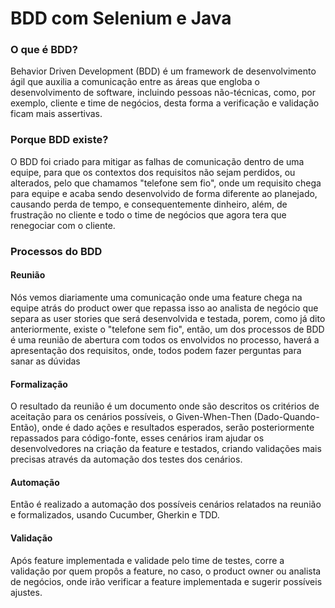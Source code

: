 # BDD com Selenium e Java

### O que é BDD?
Behavior Driven Development (BDD) é um framework de desenvolvimento ágil que auxilia a comunicação entre as áreas que engloba o desenvolvimento de software, incluindo pessoas não-técnicas, como, por exemplo, cliente e time de negócios, desta forma a verificação e validação ficam mais assertivas.

### Porque BDD existe?
O BDD foi criado para mitigar as falhas de comunicação dentro de uma equipe, para que os contextos dos requisitos não sejam perdidos, ou alterados, pelo que chamamos  "telefone sem fio", onde um requisito chega para equipe e acaba sendo desenvolvido de forma diferente ao planejado, causando perda de tempo, e consequentemente dinheiro, além, de frustração no cliente e todo o time de negócios que agora tera que renegociar com o cliente. 

### Processos do BDD

#### Reunião
Nós vemos diariamente uma comunicação onde uma feature chega na equipe atrás do product ower que repassa isso ao analista de negócio que separa as user stories que será desenvolvida e testada, porem, como já dito anteriormente, existe o "telefone sem fio", então, um dos processos de BDD é uma reunião de abertura com todos os envolvidos no processo, haverá a apresentação dos requisitos, onde, todos podem fazer perguntas para sanar as dúvidas 

#### Formalização
O resultado da reunião é um documento onde são descritos os critérios de aceitação para os cenários possíveis, o Given-When-Then (Dado-Quando-Então), onde é dado ações e resultados esperados, serão posteriormente repassados para código-fonte, esses cenários iram ajudar os desenvolvedores na criação da feature e testados, criando validações mais precisas através da automação dos testes dos cenários.

#### Automação
Então é realizado a automação dos possíveis cenários relatados na reunião e formalizados, usando Cucumber, Gherkin e TDD.

#### Validação
Após feature implementada e validade pelo time de testes, corre a validação por quem propôs a feature, no caso, o product owner ou analista de negócios, onde irão verificar a feature implementada e sugerir possíveis ajustes.
